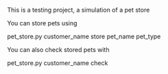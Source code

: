 This is a testing project, a simulation of a pet store

You can store pets using

pet_store.py customer_name store pet_name pet_type


You can also check stored pets with 

pet_store.py customer_name check